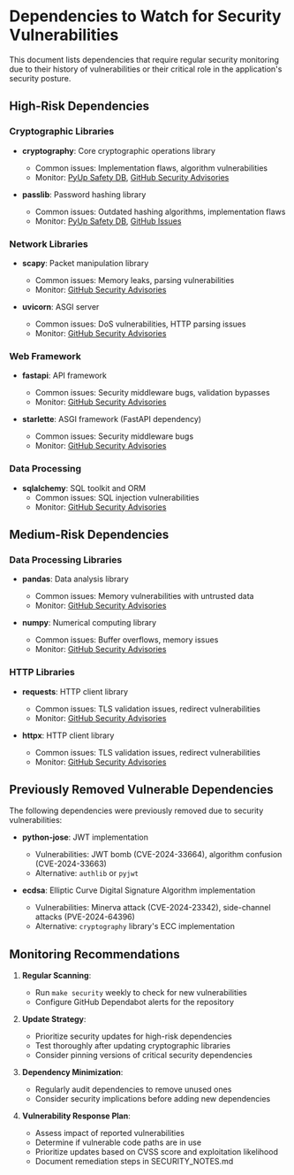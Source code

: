 # Dependencies to Watch for Security Vulnerabilities

This document lists dependencies that require regular security monitoring due to their history of vulnerabilities or their critical role in the application's security posture.

## High-Risk Dependencies

### Cryptographic Libraries
- **cryptography**: Core cryptographic operations library
  - Common issues: Implementation flaws, algorithm vulnerabilities
  - Monitor: [PyUp Safety DB](https://pyup.io/safety/), [GitHub Security Advisories](https://github.com/pyca/cryptography/security/advisories)

- **passlib**: Password hashing library
  - Common issues: Outdated hashing algorithms, implementation flaws
  - Monitor: [PyUp Safety DB](https://pyup.io/safety/), [GitHub Issues](https://github.com/glic3rinu/passlib/issues)

### Network Libraries
- **scapy**: Packet manipulation library
  - Common issues: Memory leaks, parsing vulnerabilities
  - Monitor: [GitHub Security Advisories](https://github.com/secdev/scapy/security/advisories)

- **uvicorn**: ASGI server
  - Common issues: DoS vulnerabilities, HTTP parsing issues
  - Monitor: [GitHub Security Advisories](https://github.com/encode/uvicorn/security/advisories)

### Web Framework
- **fastapi**: API framework
  - Common issues: Security middleware bugs, validation bypasses
  - Monitor: [GitHub Security Advisories](https://github.com/tiangolo/fastapi/security/advisories)

- **starlette**: ASGI framework (FastAPI dependency)
  - Common issues: Security middleware bugs
  - Monitor: [GitHub Security Advisories](https://github.com/encode/starlette/security/advisories)

### Data Processing
- **sqlalchemy**: SQL toolkit and ORM
  - Common issues: SQL injection vulnerabilities
  - Monitor: [GitHub Security Advisories](https://github.com/sqlalchemy/sqlalchemy/security/advisories)

## Medium-Risk Dependencies

### Data Processing Libraries
- **pandas**: Data analysis library
  - Common issues: Memory vulnerabilities with untrusted data
  - Monitor: [GitHub Security Advisories](https://github.com/pandas-dev/pandas/security/advisories)

- **numpy**: Numerical computing library
  - Common issues: Buffer overflows, memory issues
  - Monitor: [GitHub Security Advisories](https://github.com/numpy/numpy/security/advisories)

### HTTP Libraries
- **requests**: HTTP client library
  - Common issues: TLS validation issues, redirect vulnerabilities
  - Monitor: [GitHub Security Advisories](https://github.com/psf/requests/security/advisories)

- **httpx**: HTTP client library
  - Common issues: TLS validation issues, redirect vulnerabilities
  - Monitor: [GitHub Security Advisories](https://github.com/encode/httpx/security/advisories)

## Previously Removed Vulnerable Dependencies

The following dependencies were previously removed due to security vulnerabilities:

- **python-jose**: JWT implementation
  - Vulnerabilities: JWT bomb (CVE-2024-33664), algorithm confusion (CVE-2024-33663)
  - Alternative: `authlib` or `pyjwt`

- **ecdsa**: Elliptic Curve Digital Signature Algorithm implementation
  - Vulnerabilities: Minerva attack (CVE-2024-23342), side-channel attacks (PVE-2024-64396)
  - Alternative: `cryptography` library's ECC implementation

## Monitoring Recommendations

1. **Regular Scanning**:
   - Run `make security` weekly to check for new vulnerabilities
   - Configure GitHub Dependabot alerts for the repository

2. **Update Strategy**:
   - Prioritize security updates for high-risk dependencies
   - Test thoroughly after updating cryptographic libraries
   - Consider pinning versions of critical security dependencies

3. **Dependency Minimization**:
   - Regularly audit dependencies to remove unused ones
   - Consider security implications before adding new dependencies

4. **Vulnerability Response Plan**:
   - Assess impact of reported vulnerabilities
   - Determine if vulnerable code paths are in use
   - Prioritize updates based on CVSS score and exploitation likelihood
   - Document remediation steps in SECURITY_NOTES.md
